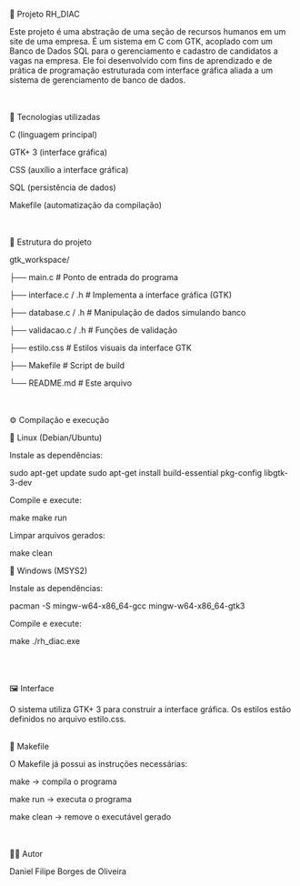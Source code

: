 📌 Projeto RH_DIAC

Este projeto é uma abstração de uma seção de recursos humanos em um site de uma empresa. É um sistema em C com GTK, acoplado com um Banco de Dados SQL para o gerenciamento e cadastro de candidatos a vagas na empresa.
Ele foi desenvolvido com fins de aprendizado e de prática de programação estruturada com interface gráfica aliada a um sistema de gerenciamento de banco de dados. <br> <br> <br>

🚀 Tecnologias utilizadas

C (linguagem principal)

GTK+ 3 (interface gráfica)

CSS (auxílio a interface gráfica)

SQL (persistência de dados)

Makefile (automatização da compilação) <br> <br> <br>

📂 Estrutura do projeto

gtk_workspace/

├── main.c               # Ponto de entrada do programa

├── interface.c / .h     # Implementa a interface gráfica (GTK)

├── database.c / .h      # Manipulação de dados simulando banco

├── validacao.c / .h     # Funções de validação

├── estilo.css           # Estilos visuais da interface GTK

├── Makefile             # Script de build

└── README.md            # Este arquivo <br> <br> <br>

⚙️ Compilação e execução

🔹 Linux (Debian/Ubuntu)

Instale as dependências:

sudo apt-get update
sudo apt-get install build-essential pkg-config libgtk-3-dev

Compile e execute:

make
make run

Limpar arquivos gerados:

make clean

🔹 Windows (MSYS2)

Instale as dependências:

pacman -S mingw-w64-x86_64-gcc mingw-w64-x86_64-gtk3

Compile e execute:

make
./rh_diac.exe <br> <br> <br> <br>

🖼️ Interface

O sistema utiliza GTK+ 3 para construir a interface gráfica.
Os estilos estão definidos no arquivo estilo.css. <br> <br>
 
📖 Makefile

O Makefile já possui as instruções necessárias:

make → compila o programa

make run → executa o programa

make clean → remove o executável gerado <br> <br> <br>

👨‍💻 Autor

Daniel Filipe Borges de Oliveira


